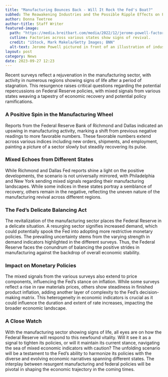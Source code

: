 ```yaml
---
title: "Manufacturing Bounces Back - Will It Rock the Fed's Boat?"
subhed: The Reawakening Industries and the Possible Ripple Effects on Federal Policies
author: Donna Teetree
author-title: Staff Writer
featured-image: 
  path: "https://media.breitbart.com/media/2022/12/jerome-powell-factory-orders-getty-640x480.jpg"
  cutline: Factories across various states show signs of revival.
  credit: "iStock, Mark Makela/Getty Images; BNN"
  alt-text: Jerome Powell pictured in front of an illustration of industry resurgence.
layout: post
category: News
date: 2023-09-27 12:23
---
```


Recent surveys reflect a rejuvenation in the manufacturing sector, with activity in numerous regions showing signs of life after a period of stagnation. This resurgence raises critical questions regarding the potential repercussions on Federal Reserve policies, with mixed signals from various states weaving a tapestry of economic recovery and potential policy ramifications.

### A Positive Spin in the Manufacturing Wheel
Reports from the Federal Reserve Bank of Richmond and Dallas indicated an upswing in manufacturing activity, marking a shift from previous negative readings to more favorable numbers. These favorable numbers extend across various indices including new orders, shipments, and employment, painting a picture of a sector slowly but steadily recovering its pulse.

### Mixed Echoes from Different States
While Richmond and Dallas Fed reports shine a light on the positive developments, the scenario is not universally mirrored, with Philadelphia and New York sending mixed signals regarding their manufacturing landscapes. While some indices in these states portray a semblance of recovery, others remain in the negative, reflecting the uneven nature of the manufacturing revival across different regions.

### The Fed’s Delicate Balancing Act
The revitalization of the manufacturing sector places the Federal Reserve in a delicate situation. A resurging sector signifies increased demand, which could potentially spook the Fed into adopting more restrictive monetary policies. The prevailing uncertainty stems from the varying strength in demand indicators highlighted in the different surveys. Thus, the Federal Reserve faces the conundrum of balancing the positive strides in manufacturing against the backdrop of overall economic stability.

### Impact on Monetary Policies
The mixed signals from the various surveys also extend to price components, influencing the Fed’s stance on inflation. While some surveys reflect a rise in raw materials prices, others show steadiness in finished product inflation, adding another layer of complexity to the Fed’s decision-making matrix. This heterogeneity in economic indicators is crucial as it could influence the duration and extent of rate increases, impacting the broader economic landscape.

### A Close Watch
With the manufacturing sector showing signs of life, all eyes are on how the Federal Reserve will respond to this newfound vitality. Will it see it as a signal to tighten its policies, or will it maintain its current stance, navigating the sea of mixed economic indicators with caution? The unfolding scenario will be a testament to the Fed’s ability to harmonize its policies with the diverse and evolving economic narratives spanning different states. The interplay between resurgent manufacturing and federal policies will be pivotal in shaping the economic trajectory in the coming times.
